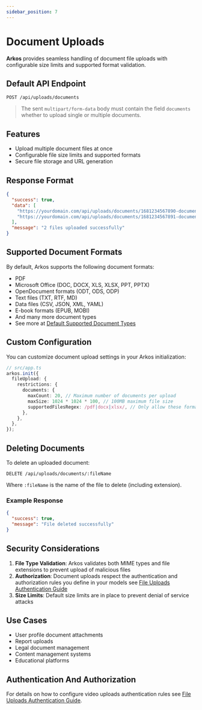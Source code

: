 ```yaml
---
sidebar_position: 7
---
```


# Document Uploads

**Arkos** provides seamless handling of document file uploads with configurable size limits and supported format validation.

## Default API Endpoint

```
POST /api/uploads/documents
```

> The sent `multipart/form-data` body must contain the field `documents` whether to upload single or multiple documents.

## Features

- Upload multiple document files at once
- Configurable file size limits and supported formats
- Secure file storage and URL generation

## Response Format

```json
{
  "success": true,
  "data": [
    "https://yourdomain.com/api/uploads/documents/1681234567890-document.pdf",
    "https://yourdomain.com/api/uploads/documents/1681234567891-document.docx"
  ],
  "message": "2 files uploaded successfully"
}
```

## Supported Document Formats

By default, Arkos supports the following document formats:

- PDF
- Microsoft Office (DOC, DOCX, XLS, XLSX, PPT, PPTX)
- OpenDocument formats (ODT, ODS, ODP)
- Text files (TXT, RTF, MD)
- Data files (CSV, JSON, XML, YAML)
- E-book formats (EPUB, MOBI)
- And many more document types
- See more at [Default Supported Document Types](/docs/api-reference/default-supported-upload-files#document-files)

## Custom Configuration

You can customize document upload settings in your Arkos initialization:

```ts
// src/app.ts
arkos.init({
  fileUpload: {
    restrictions: {
      documents: {
        maxCount: 20, // Maximum number of documents per upload
        maxSize: 1024 * 1024 * 100, // 100MB maximum file size
        supportedFilesRegex: /pdf|docx|xlsx/, // Only allow these formats
      },
    },
  },
});
```

## Deleting Documents

To delete an uploaded document:

```
DELETE /api/uploads/documents/:fileName
```

Where `:fileName` is the name of the file to delete (including extension).

### Example Response

```json
{
  "success": true,
  "message": "File deleted successfully"
}
```

## Security Considerations

1. **File Type Validation**: Arkos validates both MIME types and file extensions to prevent upload of malicious files
2. **Authorization**: Document uploads respect the authentication and authorization rules you define in your models see [File Uploads Authentication Guide](/docs/advanced-guide/file-uploads-authentication)
3. **Size Limits**: Default size limits are in place to prevent denial of service attacks

## Use Cases

- User profile document attachments
- Report uploads
- Legal document management
- Content management systems
- Educational platforms

## Authentication And Authorization

For details on how to configure video uploads authentication rules see [File Uploads Authentication Guide](/docs/advanced-guide/file-uploads-authentication).

